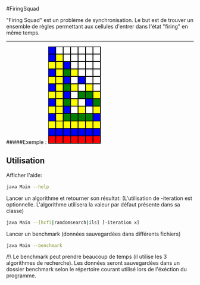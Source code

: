 #FiringSquad

"Firing Squad" est un problème de synchronisation.
Le but est de trouver un ensemble de règles permettant aux cellules d'entrer dans l'état "firing" en même temps.
___
#####Exemple :
![alt text](./img/7synchronized.svg "7 synchronised") 

## Utilisation

Afficher l'aide:
```sh
java Main --help
```

Lancer un algorithme et retourner son résultat: (L'utilisation de -iteration est optionnelle. L'algorithme utilisera la valeur par défaut présente dans sa classe)
```sh
java Main --[hcfi|randomsearch|ils] [-iteration x]
```

Lancer un benchmark (données sauvegardées dans différents fichiers)
```sh
java Main --benchmark
```

/!\ Le benchmark peut prendre beaucoup de temps (il utilise les 3 algorithmes de recherche). Les données seront sauvegardées dans un dossier benchmark selon le répertoire courant utilisé lors de l'éxéction du programme.
